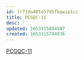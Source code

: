 ```yaml
---
id: 7r71do48te5795fbqwip1cc
title: PCGQC-11
desc: ''
updated: 1653315804507
created: 1653315744036
---
```


[PCGQC-11](https://sherwin-williams.atlassian.net/jira/software/c/projects/PCGQC/boards/5999?view=detail&selectedIssue=PCGQC-11)